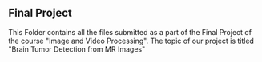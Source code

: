 ## Final Project
This Folder contains all the files submitted as a part of the Final Project of the course "Image and Video Processing". The topic of our project is titled "Brain Tumor Detection from MR Images"
